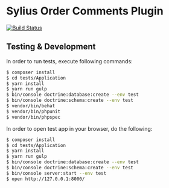 # Sylius Order Comments Plugin

[![Build Status](https://travis-ci.com/Sylius/SyliusOrderCommentsPlugin.svg?token=8ZLRHEY2aPJvQgqmQCxh&branch=master)](https://travis-ci.com/Sylius/SyliusOrderCommentsPlugin)

## Testing & Development

In order to run tests, execute following commands:

```bash
$ composer install
$ cd tests/Application
$ yarn install
$ yarn run gulp
$ bin/console doctrine:database:create --env test
$ bin/console doctrine:schema:create --env test
$ vendor/bin/behat
$ vendor/bin/phpunit
$ vendor/bin/phpspec
```

In order to open test app in your browser, do the following:

```bash
$ composer install
$ cd tests/Application
$ yarn install
$ yarn run gulp
$ bin/console doctrine:database:create --env test
$ bin/console doctrine:schema:create --env test
$ bin/console server:start --env test
$ open http://127.0.0.1:8000/
```

